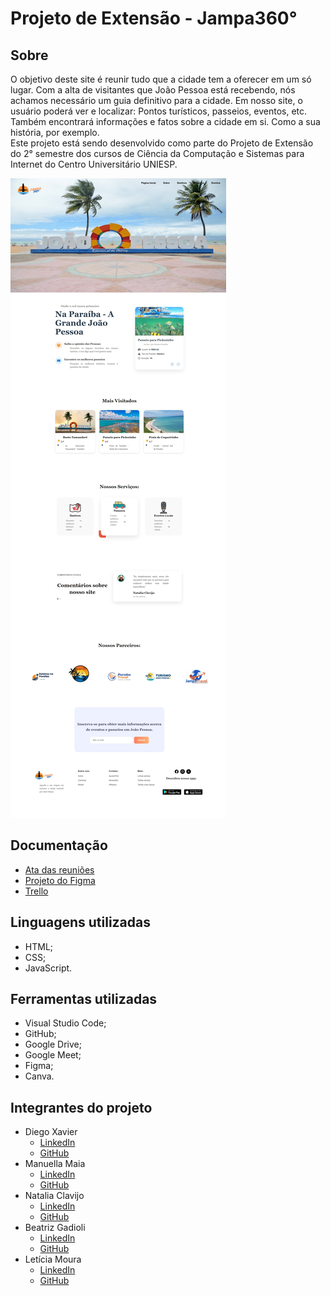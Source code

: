 # Projeto de Extensão - Jampa360°
## Sobre
O objetivo deste site é reunir tudo que a cidade tem a oferecer em um só lugar. Com a alta de visitantes que João Pessoa está recebendo, nós achamos necessário um guia definitivo para a cidade. Em nosso site, o usuário poderá ver e localizar: Pontos turísticos, passeios, eventos, etc.<br>
Também encontrará informações e fatos sobre a cidade em si. Como a sua história, por exemplo.<br>
Este projeto está sendo desenvolvido como parte do Projeto de Extensão do 2° semestre dos cursos de Ciência da Computação e Sistemas para Internet do Centro Universitário UNIESP.

![Screenshot da página inicial do site](./doc-imagens/jampa360.jpeg)

## Documentação
- [Ata das reuniões](https://docs.google.com/document/d/1_ZCmPI70XSO4YOzg3NjfftNfsfbXj9Vk51qXqqoinhY/edit?tab=t.0)
- [Projeto do Figma](https://www.figma.com/design/RQlfgx2TLuDEVz2y57TZXt/Projeto-de-Extens%C3%A3o?node-id=0-1&p=f)
- [Trello](https://trello.com/b/zRzz2r6N/projeto-extensionista-jampa-360)

## Linguagens utilizadas
- HTML;
- CSS;
- JavaScript.

## Ferramentas utilizadas
- Visual Studio Code;
- GitHub;
- Google Drive;
- Google Meet;
- Figma;
- Canva.

## Integrantes do projeto
- Diego Xavier
    - [LinkedIn](https://www.linkedin.com/in/diego-xavier-6ba379241/)
    - [GitHub](https://github.com/DmlXavier)
- Manuella Maia
    - [LinkedIn](https://www.linkedin.com/in/manuella-maia-bb31ba357/)
    - [GitHub](https://github.com/Manuumaia)
- Natalia Clavijo
    - [LinkedIn](https://www.linkedin.com/in/natalia-clavijos/)
    - [GitHub](https://github.com/nataliaclavijo82)
- Beatriz Gadioli
    - [LinkedIn](https://www.linkedin.com/in/beatriz-gadioli-870245343/)
    - [GitHub](https://github.com/BiaGadioli)
- Letícia Moura
    - [LinkedIn](https://www.linkedin.com/in/let%C3%ADcia-moura-83364b324/)
    - [GitHub](https://github.com/letmouram)

